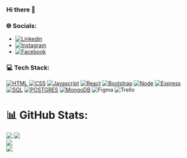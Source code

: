 ### Hi there 👋

### 🌐 Socials:

* [![Linkedin][Linkedin]][Linkedin-url] 
* [![Instagram][Instagram]][Instagram-url] 
* [![Facebook][Facebook]][Facebook-url] 


### 💻 Tech Stack:


[![HTML][HTML]][HTML-url] [![CSS][CSS]][CSS-url] [![Javascript][Javascript]][Javascript-url] [![React][React.js]][React-url] [![Bootstrap][Bootstrap.com]][Bootstrap-url] [![Node][Node]][Node-url] [![Express][Express]][Express-url] [![SQL][SQL]][SQL-url] [![POSTGRES][Postgres]][Postgres-url] [![MongoDB][MongoDB]][MongoDB-url]  ![Figma](https://img.shields.io/badge/figma-%23F24E1E.svg?style=for-the-badge&logo=figma&logoColor=white) 
![Trello](https://img.shields.io/badge/Trello-%23026AA7.svg?style=for-the-badge&logo=Trello&logoColor=white)


# 📊 GitHub Stats:
![](https://github-readme-stats.vercel.app/api?username=Nizami9&theme=dark&hide_border=false&include_all_commits=true&count_private=true)
![](https://github-readme-streak-stats.herokuapp.com/?user=Nizami9&theme=dark&hide_border=false)<br/>
![](https://github-readme-stats.vercel.app/api/top-langs/?username=Nizami9&theme=dark&hide_border=false&layout=compact)<br/>
![](https://visitor-badge.laobi.icu/badge?page_id=Nizami9)



<!-- MARKDOWN LINKS & IMAGES -->
<!-- https://www.markdownguide.org/basic-syntax/#reference-style-links -->
[contributors-shield]: https://img.shields.io/github/contributors/othneildrew/Best-README-Template.svg?style=for-the-badge
[contributors-url]: https://github.com/othneildrew/Best-README-Template/graphs/contributors
[forks-shield]: https://img.shields.io/github/forks/othneildrew/Best-README-Template.svg?style=for-the-badge
[forks-url]: https://github.com/othneildrew/Best-README-Template/network/members
[stars-shield]: https://img.shields.io/github/stars/othneildrew/Best-README-Template.svg?style=for-the-badge
[stars-url]: https://github.com/othneildrew/Best-README-Template/stargazers
[issues-shield]: https://img.shields.io/github/issues/othneildrew/Best-README-Template.svg?style=for-the-badge
[issues-url]: https://github.com/othneildrew/Best-README-Template/issues
[license-shield]: https://img.shields.io/github/license/othneildrew/Best-README-Template.svg?style=for-the-badge
[license-url]: https://github.com/othneildrew/Best-README-Template/blob/master/LICENSE.txt
[linkedin-shield]: https://img.shields.io/badge/-LinkedIn-black.svg?style=for-the-badge&logo=linkedin&colorB=555
[product-screenshot]: images/screenshot.png
[React.js]: https://img.shields.io/badge/React-20232A?style=for-the-badge&logo=react&logoColor=61DAFB
[React-url]: https://reactjs.org/
[Bootstrap.com]: https://img.shields.io/badge/Bootstrap-563D7C?style=for-the-badge&logo=bootstrap&logoColor=white
[Bootstrap-url]: https://getbootstrap.com
[Node]: https://img.shields.io/badge/node.js-6DA55F?style=for-the-badge&logo=node.js&logoColor=white
[Node-url]: http://nodejs.org/
[HTML]: https://img.shields.io/badge/html5-%23E34F26.svg?style=for-the-badge&logo=html5&logoColor=white
[HTML-url]: https://www.mysql.com
[CSS]: https://img.shields.io/badge/css3-%231572B6.svg?style=for-the-badge&logo=css3&logoColor=white
[CSS-url]: https://www.mysql.com
[Javascript]: https://img.shields.io/badge/javascript-%23323330.svg?style=for-the-badge&logo=javascript&logoColor=%23F7DF1E
[Javascript-url]: https://www.javascript.com
[Express]: https://img.shields.io/badge/express-20232A?style=for-the-badge&logo=express&logoColor=61DAFB
[Express-url]: https://www.javascript.com 
[SQL]: https://img.shields.io/badge/mysql-%2300f.svg?style=for-the-badge&logo=mysql&logoColor=white
[SQL-url]: https://www.javascript.com
[Postgres]: https://img.shields.io/badge/postgres-%23316192.svg?style=for-the-badge&logo=postgresql&logoColor=white
[Postgres-url]: https://www.javascript.com
[MongoDB]: https://img.shields.io/badge/MongoDB-%234ea94b.svg?style=for-the-badge&logo=mongodb&logoColor=white
[MongoDB-url]: https://www.javascript.com
[Instagram]: https://img.shields.io/badge/Instagram-%23E4405F.svg?logo=Instagram&logoColor=white
[Instagram-url]: https://www.instagram.com/nizami_sov/
[Facebook]: https://img.shields.io/badge/Facebook-%230077B5.svg?logo=facebook&logoColor=white
[Facebook-url]: https://www.facebook.com/nizami9suleymanov
[Linkedin]: https://img.shields.io/badge/LinkedIn-%230077B5.svg?logo=linkedin&logoColor=white
[Linkedin-url]: https://www.linkedin.com/in/nizamisuleymanov/ 
